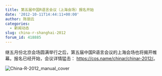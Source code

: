 ```yaml
---
title: 第五届中国R语言会议（上海会场）报名开始
date: '2012-10-11T14:44:11+00:00'
author: 陈丽云
categories:
  - 新闻动态
slug: china-r-shanghai-2012
forum_id: 418885
---
```


继五月份北京会场圆满举行之后，第五届中国R语言会议的上海会场也将揭开帷幕。报名已经开始，会议详情猛击： <https://cos.name/chinar/chinar-2012/>。

![China-R-2012_manual_cover](http://i.imgur.com/4019k.jpg)

